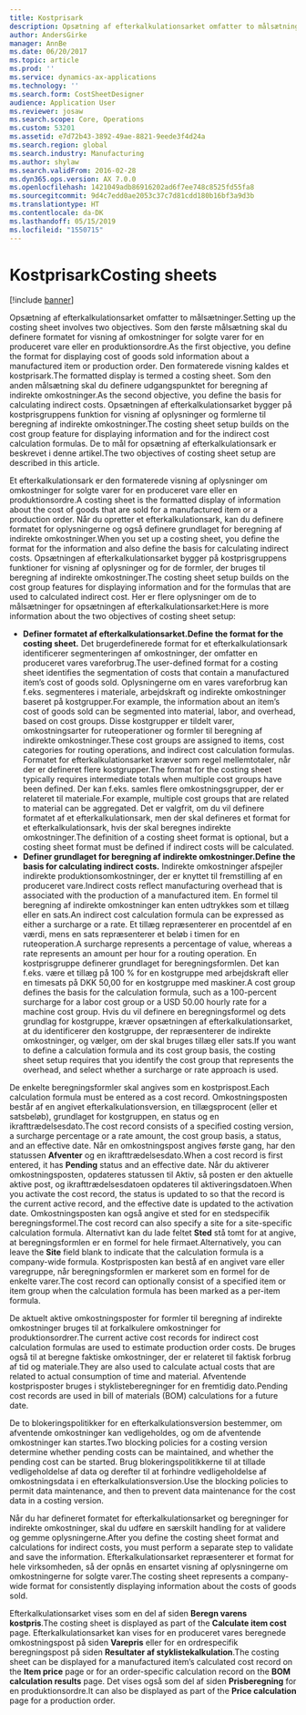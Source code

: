 ```yaml
---
title: Kostprisark
description: Opsætning af efterkalkulationsarket omfatter to målsætninger. Som den første målsætning skal du definere formatet for visning af omkostninger for solgte varer for en produceret vare eller en produktionsordre. Den formaterede visning kaldes et kostprisark. Som den anden målsætning skal du definere udgangspunktet for beregning af indirekte omkostninger. Opsætningen af efterkalkulationsarket bygger på kostprisgruppens funktion for visning af oplysninger og formlerne til beregning af indirekte omkostninger. De to mål for opsætning af efterkalkulationsark er beskrevet i denne artikel.
author: AndersGirke
manager: AnnBe
ms.date: 06/20/2017
ms.topic: article
ms.prod: ''
ms.service: dynamics-ax-applications
ms.technology: ''
ms.search.form: CostSheetDesigner
audience: Application User
ms.reviewer: josaw
ms.search.scope: Core, Operations
ms.custom: 53201
ms.assetid: e7d72b43-3892-49ae-8821-9eede3f4d24a
ms.search.region: global
ms.search.industry: Manufacturing
ms.author: shylaw
ms.search.validFrom: 2016-02-28
ms.dyn365.ops.version: AX 7.0.0
ms.openlocfilehash: 1421049adb86916202ad6f7ee748c8525fd55fa8
ms.sourcegitcommit: 9d4c7edd0ae2053c37c7d81cdd180b16bf3a9d3b
ms.translationtype: HT
ms.contentlocale: da-DK
ms.lasthandoff: 05/15/2019
ms.locfileid: "1550715"
---
```

# <a name="costing-sheets"></a><span data-ttu-id="821d6-108">Kostprisark</span><span class="sxs-lookup"><span data-stu-id="821d6-108">Costing sheets</span></span>

[!include [banner](../includes/banner.md)]

<span data-ttu-id="821d6-109">Opsætning af efterkalkulationsarket omfatter to målsætninger.</span><span class="sxs-lookup"><span data-stu-id="821d6-109">Setting up the costing sheet involves two objectives.</span></span> <span data-ttu-id="821d6-110">Som den første målsætning skal du definere formatet for visning af omkostninger for solgte varer for en produceret vare eller en produktionsordre.</span><span class="sxs-lookup"><span data-stu-id="821d6-110">As the first objective, you define the format for displaying cost of goods sold information about a manufactured item or production order.</span></span> <span data-ttu-id="821d6-111">Den formaterede visning kaldes et kostprisark.</span><span class="sxs-lookup"><span data-stu-id="821d6-111">The formatted display is termed a costing sheet.</span></span> <span data-ttu-id="821d6-112">Som den anden målsætning skal du definere udgangspunktet for beregning af indirekte omkostninger.</span><span class="sxs-lookup"><span data-stu-id="821d6-112">As the second objective, you define the basis for calculating indirect costs.</span></span> <span data-ttu-id="821d6-113">Opsætningen af efterkalkulationsarket bygger på kostprisgruppens funktion for visning af oplysninger og formlerne til beregning af indirekte omkostninger.</span><span class="sxs-lookup"><span data-stu-id="821d6-113">The costing sheet setup builds on the cost group feature for displaying information and for the indirect cost calculation formulas.</span></span> <span data-ttu-id="821d6-114">De to mål for opsætning af efterkalkulationsark er beskrevet i denne artikel.</span><span class="sxs-lookup"><span data-stu-id="821d6-114">The two objectives of costing sheet setup are described in this article.</span></span> 

<span data-ttu-id="821d6-115">Et efterkalkulationsark er den formaterede visning af oplysninger om omkostninger for solgte varer for en produceret vare eller en produktionsordre.</span><span class="sxs-lookup"><span data-stu-id="821d6-115">A costing sheet is the formatted display of information about the cost of goods that are sold for a manufactured item or a production order.</span></span> <span data-ttu-id="821d6-116">Når du opretter et efterkalkulationsark, kan du definere formatet for oplysningerne og også definere grundlaget for beregning af indirekte omkostninger.</span><span class="sxs-lookup"><span data-stu-id="821d6-116">When you set up a costing sheet, you define the format for the information and also define the basis for calculating indirect costs.</span></span> <span data-ttu-id="821d6-117">Opsætningen af efterkalkulationsarket bygger på kostprisgruppens funktioner for visning af oplysninger og for de formler, der bruges til beregning af indirekte omkostninger.</span><span class="sxs-lookup"><span data-stu-id="821d6-117">The costing sheet setup builds on the cost group features for displaying information and for the formulas that are used to calculated indirect cost.</span></span> <span data-ttu-id="821d6-118">Her er flere oplysninger om de to målsætninger for opsætningen af efterkalkulationsarket:</span><span class="sxs-lookup"><span data-stu-id="821d6-118">Here is more information about the two objectives of costing sheet setup:</span></span>
-   <span data-ttu-id="821d6-119">**Definer formatet af efterkalkulationsarket.**</span><span class="sxs-lookup"><span data-stu-id="821d6-119">**Define the format for the costing sheet.**</span></span> <span data-ttu-id="821d6-120">Det brugerdefinerede format for et efterkalkulationsark identificerer segmenteringen af omkostninger, der omfatter en produceret vares vareforbrug.</span><span class="sxs-lookup"><span data-stu-id="821d6-120">The user-defined format for a costing sheet identifies the segmentation of costs that contain a manufactured item’s cost of goods sold.</span></span> <span data-ttu-id="821d6-121">Oplysningerne om en vares vareforbrug kan f.eks. segmenteres i materiale, arbejdskraft og indirekte omkostninger baseret på kostgrupper.</span><span class="sxs-lookup"><span data-stu-id="821d6-121">For example, the information about an item’s cost of goods sold can be segmented into material, labor, and overhead, based on cost groups.</span></span> <span data-ttu-id="821d6-122">Disse kostgrupper er tildelt varer, omkostningsarter for ruteoperationer og formler til beregning af indirekte omkostninger.</span><span class="sxs-lookup"><span data-stu-id="821d6-122">These cost groups are assigned to items, cost categories for routing operations, and indirect cost calculation formulas.</span></span> <span data-ttu-id="821d6-123">Formatet for efterkalkulationsarket kræver som regel mellemtotaler, når der er defineret flere kostgrupper.</span><span class="sxs-lookup"><span data-stu-id="821d6-123">The format for the costing sheet typically requires intermediate totals when multiple cost groups have been defined.</span></span> <span data-ttu-id="821d6-124">Der kan f.eks. samles flere omkostningsgrupper, der er relateret til materiale.</span><span class="sxs-lookup"><span data-stu-id="821d6-124">For example, multiple cost groups that are related to material can be aggregated.</span></span> <span data-ttu-id="821d6-125">Det er valgfrit, om du vil definere formatet af et efterkalkulationsark, men der skal defineres et format for et efterkalkulationsark, hvis der skal beregnes indirekte omkostninger.</span><span class="sxs-lookup"><span data-stu-id="821d6-125">The definition of a costing sheet format is optional, but a costing sheet format must be defined if indirect costs will be calculated.</span></span>
-   <span data-ttu-id="821d6-126">**Definer grundlaget for beregning af indirekte omkostninger.**</span><span class="sxs-lookup"><span data-stu-id="821d6-126">**Define the basis for calculating indirect costs.**</span></span> <span data-ttu-id="821d6-127">Indirekte omkostninger afspejler indirekte produktionsomkostninger, der er knyttet til fremstilling af en produceret vare.</span><span class="sxs-lookup"><span data-stu-id="821d6-127">Indirect costs reflect manufacturing overhead that is associated with the production of a manufactured item.</span></span> <span data-ttu-id="821d6-128">En formel til beregning af indirekte omkostninger kan enten udtrykkes som et tillæg eller en sats.</span><span class="sxs-lookup"><span data-stu-id="821d6-128">An indirect cost calculation formula can be expressed as either a surcharge or a rate.</span></span> <span data-ttu-id="821d6-129">Et tillæg repræsenterer en procentdel af en værdi, mens en sats repræsenterer et beløb i timen for en ruteoperation.</span><span class="sxs-lookup"><span data-stu-id="821d6-129">A surcharge represents a percentage of value, whereas a rate represents an amount per hour for a routing operation.</span></span> <span data-ttu-id="821d6-130">En kostprisgruppe definerer grundlaget for beregningsformlen. Det kan f.eks. være et tillæg på 100 % for en kostgruppe med arbejdskraft eller en timesats på DKK 50,00 for en kostgruppe med maskiner.</span><span class="sxs-lookup"><span data-stu-id="821d6-130">A cost group defines the basis for the calculation formula, such as a 100-percent surcharge for a labor cost group or a USD 50.00 hourly rate for a machine cost group.</span></span> <span data-ttu-id="821d6-131">Hvis du vil definere en beregningsformel og dets grundlag for kostgruppe, kræver opsætningen af efterkalkulationsarket, at du identificerer den kostgruppe, der repræsenterer de indirekte omkostninger, og vælger, om der skal bruges tillæg eller sats.</span><span class="sxs-lookup"><span data-stu-id="821d6-131">If you want to define a calculation formula and its cost group basis, the costing sheet setup requires that you identify the cost group that represents the overhead, and select whether a surcharge or rate approach is used.</span></span>

<span data-ttu-id="821d6-132">De enkelte beregningsformler skal angives som en kostprispost.</span><span class="sxs-lookup"><span data-stu-id="821d6-132">Each calculation formula must be entered as a cost record.</span></span> <span data-ttu-id="821d6-133">Omkostningsposten består af en angivet efterkalkulationsversion, en tillægsprocent (eller et satsbeløb), grundlaget for kostgruppen, en status og en ikrafttrædelsesdato.</span><span class="sxs-lookup"><span data-stu-id="821d6-133">The cost record consists of a specified costing version, a surcharge percentage or a rate amount, the cost group basis, a status, and an effective date.</span></span> <span data-ttu-id="821d6-134">Når en omkostningspost angives første gang, har den statussen **Afventer** og en ikrafttrædelsesdato.</span><span class="sxs-lookup"><span data-stu-id="821d6-134">When a cost record is first entered, it has **Pending** status and an effective date.</span></span> <span data-ttu-id="821d6-135">Når du aktiverer omkostningsposten, opdateres statussen til Aktiv, så posten er den aktuelle aktive post, og ikrafttrædelsesdatoen opdateres til aktiveringsdatoen.</span><span class="sxs-lookup"><span data-stu-id="821d6-135">When you activate the cost record, the status is updated to so that the record is the current active record, and the effective date is updated to the activation date.</span></span> <span data-ttu-id="821d6-136">Omkostningsposten kan også angive et sted for en stedspecifik beregningsformel.</span><span class="sxs-lookup"><span data-stu-id="821d6-136">The cost record can also specify a site for a site-specific calculation formula.</span></span> <span data-ttu-id="821d6-137">Alternativt kan du lade feltet **Sted** stå tomt for at angive, at beregningsformlen er en formel for hele firmaet.</span><span class="sxs-lookup"><span data-stu-id="821d6-137">Alternatively, you can leave the **Site** field blank to indicate that the calculation formula is a company-wide formula.</span></span> <span data-ttu-id="821d6-138">Kostprisposten kan bestå af en angivet vare eller varegruppe, når beregningsformlen er markeret som en formel for de enkelte varer.</span><span class="sxs-lookup"><span data-stu-id="821d6-138">The cost record can optionally consist of a specified item or item group when the calculation formula has been marked as a per-item formula.</span></span> 

<span data-ttu-id="821d6-139">De aktuelt aktive omkostningsposter for formler til beregning af indirekte omkostninger bruges til at forkalkulere omkostninger for produktionsordrer.</span><span class="sxs-lookup"><span data-stu-id="821d6-139">The current active cost records for indirect cost calculation formulas are used to estimate production order costs.</span></span> <span data-ttu-id="821d6-140">De bruges også til at beregne faktiske omkostninger, der er relateret til faktisk forbrug af tid og materiale.</span><span class="sxs-lookup"><span data-stu-id="821d6-140">They are also used to calculate actual costs that are related to actual consumption of time and material.</span></span> <span data-ttu-id="821d6-141">Afventende kostprisposter bruges i styklisteberegninger for en fremtidig dato.</span><span class="sxs-lookup"><span data-stu-id="821d6-141">Pending cost records are used in bill of materials (BOM) calculations for a future date.</span></span> 

<span data-ttu-id="821d6-142">De to blokeringspolitikker for en efterkalkulationsversion bestemmer, om afventende omkostninger kan vedligeholdes, og om de afventende omkostninger kan startes.</span><span class="sxs-lookup"><span data-stu-id="821d6-142">Two blocking policies for a costing version determine whether pending costs can be maintained, and whether the pending cost can be started.</span></span> <span data-ttu-id="821d6-143">Brug blokeringspolitikkerne til at tillade vedligeholdelse af data og derefter til at forhindre vedligeholdelse af omkostningsdata i en efterkalkulationsversion.</span><span class="sxs-lookup"><span data-stu-id="821d6-143">Use the blocking policies to permit data maintenance, and then to prevent data maintenance for the cost data in a costing version.</span></span> 

<span data-ttu-id="821d6-144">Når du har defineret formatet for efterkalkulationsarket og beregninger for indirekte omkostninger, skal du udføre en særskilt handling for at validere og gemme oplysningerne.</span><span class="sxs-lookup"><span data-stu-id="821d6-144">After you define the costing sheet format and calculations for indirect costs, you must perform a separate step to validate and save the information.</span></span> <span data-ttu-id="821d6-145">Efterkalkulationsarket repræsenterer et format for hele virksomheden, så der opnås en ensartet visning af oplysningerne om omkostningerne for solgte varer.</span><span class="sxs-lookup"><span data-stu-id="821d6-145">The costing sheet represents a company-wide format for consistently displaying information about the costs of goods sold.</span></span> 

<span data-ttu-id="821d6-146">Efterkalkulationsarket vises som en del af siden **Beregn varens kostpris**.</span><span class="sxs-lookup"><span data-stu-id="821d6-146">The costing sheet is displayed as part of the **Calculate item cost** page.</span></span> <span data-ttu-id="821d6-147">Efterkalkulationsarket kan vises for en produceret vares beregnede omkostningspost på siden **Varepris** eller for en ordrespecifik beregningspost på siden **Resultater af styklistekalkulation**.</span><span class="sxs-lookup"><span data-stu-id="821d6-147">The costing sheet can be displayed for a manufactured item’s calculated cost record on the **Item price** page or for an order-specific calculation record on the **BOM calculation results** page.</span></span> <span data-ttu-id="821d6-148">Det vises også som del af siden **Prisberegning** for en produktionsordre.</span><span class="sxs-lookup"><span data-stu-id="821d6-148">It can also be displayed as part of the **Price calculation** page for a production order.</span></span>





